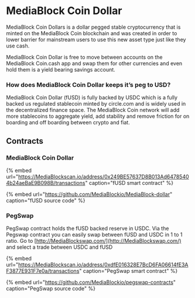 # MediaBlock Coin Dollar

MediaBlock Coin Dollars is a dollar pegged stable cryptocurrency that is minted on the MediaBlock Coin blockchain and was created in order to lower barrier for mainstream users to use this new asset type just like they use cash.

MediaBlock Coin Dollar is free to move between accounts on the MediaBlock Coin.cash app and swap them for other currencies and even hold them is a yield bearing savings account.

### How does MediaBlock Coin Dollar keeps it’s peg to USD?

MediaBlock Coin Dollar \(fUSD\) is fully backed by USDC which is a fully backed us regulated stablecoin minted by circle.com and is widely used in the decentralized finance space. The MediaBlock Coin network will add more stablecoins to aggregate yield, add stability and remove friction for on boarding and off boarding between crypto and fiat. 

## Contracts

### MediaBlock Coin Dollar

{% embed url="https://MediaBlockscan.io/address/0x249BE57637D8B013Ad64785404b24aeBaE9B098B/transactions" caption="fUSD smart contract" %}

{% embed url="https://github.com/MediaBlockio/MediaBlock-dollar" caption="fUSD source code" %}

### PegSwap

PegSwap contract holds the fUSD backed reserve in USDC. Via the Pegswap contract you can easily swap between fUSD and USDC in 1 to 1 ratio. Go to [http://MediaBlockswap.com/](http://MediaBlockswap.com/) and select a trade between USDC and fUSD

{% embed url="https://MediaBlockscan.io/address/0xdfE016328E7BcD6FA06614fE3AF3877E931F7e0a/transactions" caption="PegSwap smart contract" %}

{% embed url="https://github.com/MediaBlockio/pegswap-contracts" caption="PegSwap source code" %}







